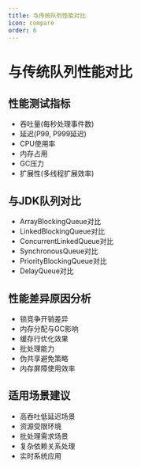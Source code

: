 ```yaml
---
title: 与传统队列性能对比
icon: compare
order: 6
---
```


# 与传统队列性能对比

## 性能测试指标

- 吞吐量(每秒处理事件数)
- 延迟(P99, P999延迟)
- CPU使用率
- 内存占用
- GC压力
- 扩展性(多线程扩展效率)

## 与JDK队列对比

- ArrayBlockingQueue对比
- LinkedBlockingQueue对比
- ConcurrentLinkedQueue对比
- SynchronousQueue对比
- PriorityBlockingQueue对比
- DelayQueue对比

## 性能差异原因分析

- 锁竞争开销差异
- 内存分配与GC影响
- 缓存行优化效果
- 批处理能力
- 伪共享避免策略
- 内存屏障使用效率

## 适用场景建议

- 高吞吐低延迟场景
- 资源受限环境
- 批处理需求场景
- 复杂依赖关系处理
- 实时系统应用
